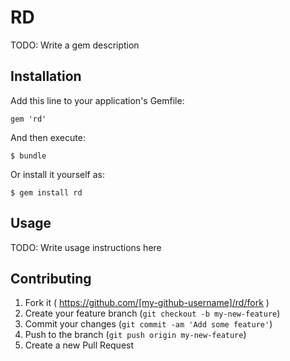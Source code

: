 # RD

TODO: Write a gem description

## Installation

Add this line to your application's Gemfile:

    gem 'rd'

And then execute:

    $ bundle

Or install it yourself as:

    $ gem install rd

## Usage

TODO: Write usage instructions here

## Contributing

1. Fork it ( https://github.com/[my-github-username]/rd/fork )
2. Create your feature branch (`git checkout -b my-new-feature`)
3. Commit your changes (`git commit -am 'Add some feature'`)
4. Push to the branch (`git push origin my-new-feature`)
5. Create a new Pull Request
